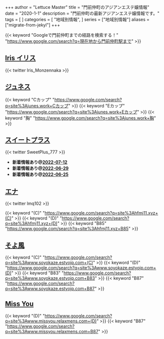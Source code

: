 +++
author = "Lettuce Master"
title = "門前仲町のアジアンエステ嬢情報"
date = "2020-1-1"
description = "門前仲町の最新アジアンエステ嬢情報です。"
tags = [
]
categories = [
    "地域別情報",
]
series = ["地域別情報"]
aliases = ["migrate-from-jekyl"]
+++

{{< keyword "Googleで門前仲町までの経路を検索する！" "https://www.google.com/search?q=現在地から門前仲町駅まで" >}}

## [Iris イリス](http://nkesute.work/)


{{< twitter Iris_Monzennaka >}}



## [ジュネス](http://junes.work/)
{{< keyword "Cカップ" "https://www.google.com/search?q=site%3Ajunes.work+Cカップ" >}} {{< keyword "Eカップ" "https://www.google.com/search?q=site%3Ajunes.work+Eカップ" >}} {{< keyword "胸" "https://www.google.com/search?q=site%3Ajunes.work+胸" >}} 

## [スイートプラス](https://sweet-plus.work/)


{{< twitter SweetPlus_777 >}}



- **新着情報あり@[2022-07-12](/post/2022-07-12)**
- **新着情報あり@[2022-06-29](/post/2022-06-29)**
- **新着情報あり@[2022-06-25](/post/2022-06-25)**
## [エナ](http://hfmj11.xyz/)


{{< twitter lmq102 >}}

{{< keyword "(C)" "https://www.google.com/search?q=site%3Ahfmj11.xyz+(C)" >}} {{< keyword "(D)" "https://www.google.com/search?q=site%3Ahfmj11.xyz+(D)" >}} {{< keyword "B85" "https://www.google.com/search?q=site%3Ahfmj11.xyz+B85" >}} 

## [そよ風](http://www.soyokaze.estyojp.com/)
{{< keyword "(C)" "https://www.google.com/search?q=site%3Awww.soyokaze.estyojp.com+(C)" >}} {{< keyword "(D)" "https://www.google.com/search?q=site%3Awww.soyokaze.estyojp.com+(D)" >}} {{< keyword "B83" "https://www.google.com/search?q=site%3Awww.soyokaze.estyojp.com+B83" >}} {{< keyword "B87" "https://www.google.com/search?q=site%3Awww.soyokaze.estyojp.com+B87" >}} 

## [Miss You](http://www.missyou.relaxmens.com/)
{{< keyword "(D)" "https://www.google.com/search?q=site%3Awww.missyou.relaxmens.com+(D)" >}} {{< keyword "B87" "https://www.google.com/search?q=site%3Awww.missyou.relaxmens.com+B87" >}} 

